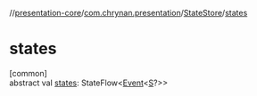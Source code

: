//[presentation-core](../../../index.md)/[com.chrynan.presentation](../index.md)/[StateStore](index.md)/[states](states.md)

# states

[common]\
abstract val [states](states.md): StateFlow&lt;[Event](../-event/index.md)&lt;[S](index.md)?&gt;&gt;
